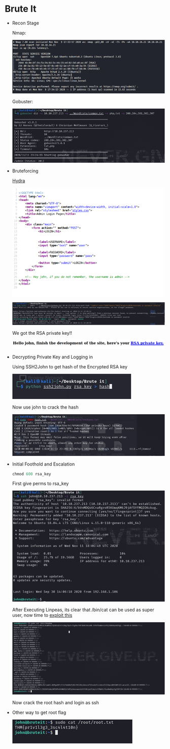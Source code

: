 # Brute It

- Recon Stage

    Nmap:

    ![Brute%20It%202107de5f648f4284904b31e6704e5bcd/Untitled.png](Brute%20It%202107de5f648f4284904b31e6704e5bcd/Untitled.png)

    Gobuster:

    ![Brute%20It%202107de5f648f4284904b31e6704e5bcd/Untitled%201.png](Brute%20It%202107de5f648f4284904b31e6704e5bcd/Untitled%201.png)

- Bruteforcing

    [Hydra](https://www.notion.so/Hydra-3d12597583404ce1a2784e572f9ae36f)

    ![Brute%20It%202107de5f648f4284904b31e6704e5bcd/Untitled%202.png](Brute%20It%202107de5f648f4284904b31e6704e5bcd/Untitled%202.png)

    ![Brute%20It%202107de5f648f4284904b31e6704e5bcd/Untitled%203.png](Brute%20It%202107de5f648f4284904b31e6704e5bcd/Untitled%203.png)

    We got the RSA private key!!

    ![Brute%20It%202107de5f648f4284904b31e6704e5bcd/Untitled%204.png](Brute%20It%202107de5f648f4284904b31e6704e5bcd/Untitled%204.png)

- Decrypting Private Key and Logging in

    Using SSH2John to get hash of the Encrypted RSA key

    ![Brute%20It%202107de5f648f4284904b31e6704e5bcd/Untitled%205.png](Brute%20It%202107de5f648f4284904b31e6704e5bcd/Untitled%205.png)

    Now use john to crack the hash

    ![Brute%20It%202107de5f648f4284904b31e6704e5bcd/Untitled%206.png](Brute%20It%202107de5f648f4284904b31e6704e5bcd/Untitled%206.png)

- Initial Foothold and Escalation

    ```jsx
    chmod 600 rsa_key
    ```

    First give perms to rsa_key 

    ![Brute%20It%202107de5f648f4284904b31e6704e5bcd/Untitled%207.png](Brute%20It%202107de5f648f4284904b31e6704e5bcd/Untitled%207.png)

    After Executing Linpeas, its clear that /bin/cat can be used as super user, now time to [exploit this](https://gtfobins.github.io/gtfobins/cat/#file-read)

    ![Brute%20It%202107de5f648f4284904b31e6704e5bcd/Untitled%208.png](Brute%20It%202107de5f648f4284904b31e6704e5bcd/Untitled%208.png)

    Now crack the root hash and login as ssh

- Other way to get root flag

    ![Brute%20It%202107de5f648f4284904b31e6704e5bcd/Untitled%209.png](Brute%20It%202107de5f648f4284904b31e6704e5bcd/Untitled%209.png)